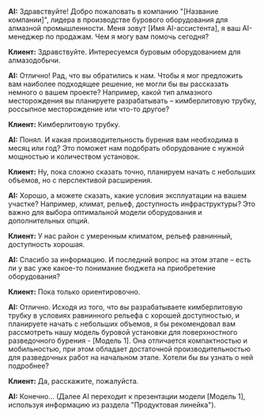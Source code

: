 **AI:** Здравствуйте! Добро пожаловать в компанию "[Название компании]", лидера в производстве бурового оборудования для алмазной промышленности. Меня зовут [Имя AI-ассистента], я ваш AI-менеджер по продажам. Чем я могу вам помочь сегодня?

**Клиент:** Здравствуйте. Интересуемся буровым оборудованием для алмазодобычи.

**AI:** Отлично! Рад, что вы обратились к нам. Чтобы я мог предложить вам наиболее подходящее решение, не могли бы вы рассказать немного о вашем проекте? Например, какой тип алмазного месторождения вы планируете разрабатывать – кимберлитовую трубку, россыпное месторождение или что-то другое?

**Клиент:** Кимберлитовую трубку.

**AI:** Понял. И какая производительность бурения вам необходима в месяц или год? Это поможет нам подобрать оборудование с нужной мощностью и количеством установок.

**Клиент:** Ну, пока сложно сказать точно, планируем начать с небольших объемов, но с перспективой расширения.

**AI:** Хорошо, а можете сказать, какие условия эксплуатации на вашем участке? Например, климат, рельеф, доступность инфраструктуры? Это важно для выбора оптимальной модели оборудования и дополнительных опций.

**Клиент:** У нас район с умеренным климатом, рельеф равнинный, доступность хорошая.

**AI:** Спасибо за информацию. И последний вопрос на этом этапе – есть ли у вас уже какое-то понимание бюджета на приобретение оборудования?

**Клиент:** Пока только ориентировочно.

**AI:** Отлично. Исходя из того, что вы разрабатываете кимберлитовую трубку в условиях равнинного рельефа с хорошей доступностью, и планируете начать с небольших объемов, я бы рекомендовал вам рассмотреть нашу модель буровой установки для поверхностного разведочного бурения - [Модель 1]. Она отличается компактностью и мобильностью, при этом обладает достаточной производительностью для разведочных работ на начальном этапе. Хотели бы вы узнать о ней подробнее?

**Клиент:** Да, расскажите, пожалуйста.

**AI:** Конечно... (Далее AI переходит к презентации модели [Модель 1], используя информацию из раздела "Продуктовая линейка").

